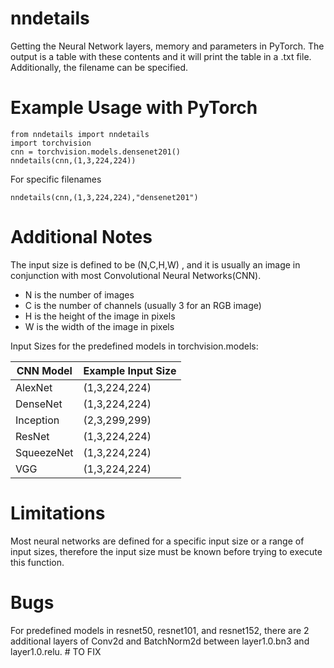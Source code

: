 # nndetails

Getting the Neural Network layers, memory and parameters in PyTorch. The output is a table with these contents and it will print the table in a .txt file. Additionally, the filename can be specified.

# Example Usage with PyTorch

```
from nndetails import nndetails
import torchvision
cnn = torchvision.models.densenet201()
nndetails(cnn,(1,3,224,224))
```
For specific filenames
```
nndetails(cnn,(1,3,224,224),"densenet201")
```

# Additional Notes

The input size is defined to be (N,C,H,W) , and it is usually an image in conjunction with most Convolutional Neural Networks(CNN).
* N is the number of images
* C is the number of channels (usually 3 for an RGB image)
* H is the height of the image in pixels
* W is the width of the image in pixels

Input Sizes for the predefined models in torchvision.models:

CNN Model  | Example Input Size
------------- | -------------
AlexNet  | (1,3,224,224)
DenseNet  | (1,3,224,224)
Inception | (2,3,299,299)
ResNet | (1,3,224,224)
SqueezeNet | (1,3,224,224)
VGG | (1,3,224,224)

# Limitations

Most neural networks are defined for a specific input size or a range of input sizes, therefore the input size must be known before trying to execute this function. 

# Bugs

For predefined models in resnet50, resnet101, and resnet152, there are 2 additional layers of Conv2d and BatchNorm2d between layer1.0.bn3 and layer1.0.relu. # TO FIX
